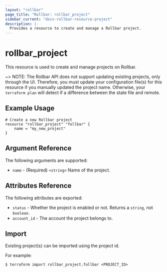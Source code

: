 ```yaml
---
layout: "rollbar"
page_title: "Rollbar: rollbar_project"
sidebar_current: "docs-rollbar-resource-project"
description: |-
  Provides a resource to create and manage a Rollbar project.
---
```


# rollbar\_project

This resource is used to create and manage projects on Rollbar.

~> NOTE: The Rollbar API does not support updating existing projects, only through the UI.
Therefore, you must update your configuration file(s) for this resource if you manually updated
the project name. Otherwise, your `terraform plan` will detect if a difference between the state file and remote.

## Example Usage

```hcl
# Create a new Rollbar project
resource "rollbar_project" "follbar" {
    name = "my_new_project"
}
```

## Argument Reference

The following arguments are supported:

* `name` - (Required) `<string>` Name of the project.

## Attributes Reference

The following attributes are exported:

* `status` - Whether the project is enabled or not. Returns a `string`, not `boolean`.
* `account_id` - The account the project belongs to.

## Import

Existing project(s) can be imported using the project id.

For example:
```
$ terraform import rollbar_project.follbar <PROJECT_ID>
```